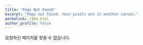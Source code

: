 ```yaml
---
title: "Page Not Found"
excerpt: "Page not found. Your pixels are in another canvas."
permalink: /404.html
author_profile: false
---
```


요청하신 페이지를 찾을 수 없습니다.

<script>
  var GOOG_FIXURL_LANG = 'en';
  var GOOG_FIXURL_SITE = 'https://xlffm3.github.io'
</script>
<script src="https://linkhelp.clients.google.com/tbproxy/lh/wm/fixurl.js">
</script>

